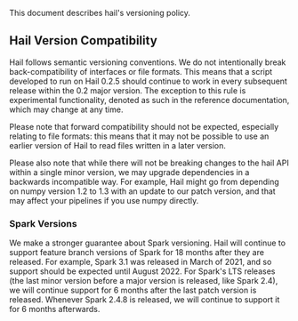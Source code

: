 This document describes hail's versioning policy.

## Hail Version Compatibility

Hail follows semantic versioning conventions. We do not intentionally break back-compatibility of interfaces or file formats. This means that a script developed to run on Hail 0.2.5 should continue to work in every subsequent release within the 0.2 major version. The exception to this rule is experimental functionality, denoted as such in the reference documentation, which may change at any time.

Please note that forward compatibility should not be expected, especially relating to file formats: this means that it may not be possible to use an earlier version of Hail to read files written in a later version.

Please also note that while there will not be breaking changes to the hail API within a single minor version, we may upgrade dependencies in a backwards incompatible way. For example, Hail might go from depending on numpy version 1.2 to 1.3 with an update to our patch version, and that may affect your pipelines if you use numpy directly. 

### Spark Versions

We make a stronger guarantee about Spark versioning. Hail will continue to support feature branch versions of Spark for 18 months after they are released. For example, Spark 3.1 was released in March of 2021, and so support should be expected until August 2022. For Spark's LTS releases (the last minor version before a major version is released, like Spark 2.4), we will continue support for 6 months after the last patch version is released. Whenever Spark 2.4.8 is released, we will continue to support it for 6 months afterwards. 

